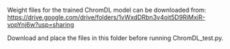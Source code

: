 Weight files for the trained ChromDL model can be downloaded from: https://drive.google.com/drive/folders/1vWxdDRbn3v4oit5D9RiMxiR-vopYnj6w?usp=sharing

Download and place the files in this folder before running ChromDL_test.py.
